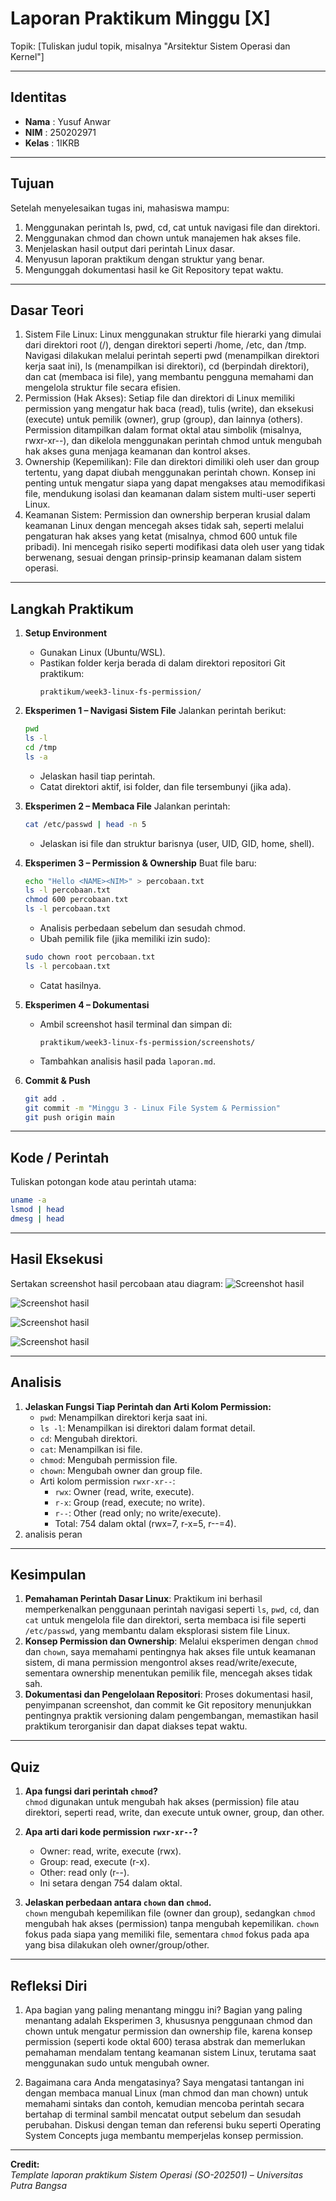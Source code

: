 
# Laporan Praktikum Minggu [X]
Topik: [Tuliskan judul topik, misalnya "Arsitektur Sistem Operasi dan Kernel"]

---

## Identitas
- **Nama**  : Yusuf Anwar
- **NIM**   : 250202971
- **Kelas** : 1IKRB

---

## Tujuan
Setelah menyelesaikan tugas ini, mahasiswa mampu:

1. Menggunakan perintah ls, pwd, cd, cat untuk navigasi file dan direktori.
2. Menggunakan chmod dan chown untuk manajemen hak akses file.
3. Menjelaskan hasil output dari perintah Linux dasar.
4. Menyusun laporan praktikum dengan struktur yang benar.
5. Mengunggah dokumentasi hasil ke Git Repository tepat waktu.
---

## Dasar Teori
1. Sistem File Linux: Linux menggunakan struktur file hierarki yang dimulai dari direktori root (/), dengan direktori seperti /home, /etc, dan /tmp. Navigasi dilakukan melalui perintah seperti pwd (menampilkan direktori kerja saat ini), ls (menampilkan isi direktori), cd (berpindah direktori), dan cat (membaca isi file), yang membantu pengguna memahami dan mengelola struktur file secara efisien.
2. Permission (Hak Akses): Setiap file dan direktori di Linux memiliki permission yang mengatur hak baca (read), tulis (write), dan eksekusi (execute) untuk pemilik (owner), grup (group), dan lainnya (others). Permission ditampilkan dalam format oktal atau simbolik (misalnya, rwxr-xr--), dan dikelola menggunakan perintah chmod untuk mengubah hak akses guna menjaga keamanan dan kontrol akses.
3. Ownership (Kepemilikan): File dan direktori dimiliki oleh user dan group tertentu, yang dapat diubah menggunakan perintah chown. Konsep ini penting untuk mengatur siapa yang dapat mengakses atau memodifikasi file, mendukung isolasi dan keamanan dalam sistem multi-user seperti Linux.
4. Keamanan Sistem: Permission dan ownership berperan krusial dalam keamanan Linux dengan mencegah akses tidak sah, seperti melalui pengaturan hak akses yang ketat (misalnya, chmod 600 untuk file pribadi). Ini mencegah risiko seperti modifikasi data oleh user yang tidak berwenang, sesuai dengan prinsip-prinsip keamanan dalam sistem operasi.

---

## Langkah Praktikum
1. **Setup Environment**
   - Gunakan Linux (Ubuntu/WSL).
   - Pastikan folder kerja berada di dalam direktori repositori Git praktikum:
     ```
     praktikum/week3-linux-fs-permission/
     ```

2. **Eksperimen 1 – Navigasi Sistem File**
   Jalankan perintah berikut:
   ```bash
   pwd
   ls -l
   cd /tmp
   ls -a
   ```
   - Jelaskan hasil tiap perintah.
   - Catat direktori aktif, isi folder, dan file tersembunyi (jika ada).

3. **Eksperimen 2 – Membaca File**
   Jalankan perintah:
   ```bash
   cat /etc/passwd | head -n 5
   ```
   - Jelaskan isi file dan struktur barisnya (user, UID, GID, home, shell).

4. **Eksperimen 3 – Permission & Ownership**
   Buat file baru:
   ```bash
   echo "Hello <NAME><NIM>" > percobaan.txt
   ls -l percobaan.txt
   chmod 600 percobaan.txt
   ls -l percobaan.txt
   ```
   - Analisis perbedaan sebelum dan sesudah chmod.  
   - Ubah pemilik file (jika memiliki izin sudo):
   ```bash
   sudo chown root percobaan.txt
   ls -l percobaan.txt
   ```
   - Catat hasilnya.

5. **Eksperimen 4 – Dokumentasi**
   - Ambil screenshot hasil terminal dan simpan di:
     ```
     praktikum/week3-linux-fs-permission/screenshots/
     ```
   - Tambahkan analisis hasil pada `laporan.md`.

6. **Commit & Push**
   ```bash
   git add .
   git commit -m "Minggu 3 - Linux File System & Permission"
   git push origin main
   ```

---

## Kode / Perintah
Tuliskan potongan kode atau perintah utama:
```bash
uname -a
lsmod | head
dmesg | head
```

---

## Hasil Eksekusi
Sertakan screenshot hasil percobaan atau diagram:
![Screenshot hasil](screenshots/linuxfs.png)

![Screenshot hasil](screenshots/linuxfs1.png)

![Screenshot hasil](screenshots/linuxfs3.png)

![Screenshot hasil](screenshots/linuxfs2.png)

---

## Analisis
1. **Jelaskan Fungsi Tiap Perintah dan Arti Kolom Permission:**
   - `pwd`: Menampilkan direktori kerja saat ini.
   - `ls -l`: Menampilkan isi direktori dalam format detail.
   - `cd`: Mengubah direktori.
   - `cat`: Menampilkan isi file.
   - `chmod`: Mengubah permission file.
   - `chown`: Mengubah owner dan group file.
   - Arti kolom permission `rwxr-xr--`:
     - `rwx`: Owner (read, write, execute).
     - `r-x`: Group (read, execute; no write).
     - `r--`: Other (read only; no write/execute).
     - Total: 754 dalam oktal (rwx=7, r-x=5, r--=4).
2. analisis peran
   

---

## Kesimpulan
1. **Pemahaman Perintah Dasar Linux**: Praktikum ini berhasil memperkenalkan penggunaan perintah navigasi seperti `ls`, `pwd`, `cd`, dan `cat` untuk mengelola file dan direktori, serta membaca isi file seperti `/etc/passwd`, yang membantu dalam eksplorasi sistem file Linux.
2. **Konsep Permission dan Ownership**: Melalui eksperimen dengan `chmod` dan `chown`, saya memahami pentingnya hak akses file untuk keamanan sistem, di mana permission mengontrol akses read/write/execute, sementara ownership menentukan pemilik file, mencegah akses tidak sah.
3. **Dokumentasi dan Pengelolaan Repositori**: Proses dokumentasi hasil, penyimpanan screenshot, dan commit ke Git repository menunjukkan pentingnya praktik versioning dalam pengembangan, memastikan hasil praktikum terorganisir dan dapat diakses tepat waktu.
   
---

## Quiz
1. **Apa fungsi dari perintah `chmod`?**  
   `chmod` digunakan untuk mengubah hak akses (permission) file atau direktori, seperti read, write, dan execute untuk owner, group, dan other.

2. **Apa arti dari kode permission `rwxr-xr--`?**  
   - Owner: read, write, execute (rwx).  
   - Group: read, execute (r-x).  
   - Other: read only (r--).  
   - Ini setara dengan 754 dalam oktal.

3. **Jelaskan perbedaan antara `chown` dan `chmod`.**  
   `chown` mengubah kepemilikan file (owner dan group), sedangkan `chmod` mengubah hak akses (permission) tanpa mengubah kepemilikan. `chown` fokus pada siapa yang memiliki file, sementara `chmod` fokus pada apa yang bisa dilakukan oleh owner/group/other.

---

## Refleksi Diri
1. Apa bagian yang paling menantang minggu ini?
Bagian yang paling menantang adalah Eksperimen 3, khususnya penggunaan chmod dan chown untuk mengatur permission dan ownership file, karena konsep permission (seperti kode oktal 600) terasa abstrak dan memerlukan pemahaman mendalam tentang keamanan sistem Linux, terutama saat menggunakan sudo untuk mengubah owner.

2. Bagaimana cara Anda mengatasinya?
Saya mengatasi tantangan ini dengan membaca manual Linux (man chmod dan man chown) untuk memahami sintaks dan contoh, kemudian mencoba perintah secara bertahap di terminal sambil mencatat output sebelum dan sesudah perubahan. Diskusi dengan teman dan referensi buku seperti Operating System Concepts juga membantu memperjelas konsep permission.
---

**Credit:**  
_Template laporan praktikum Sistem Operasi (SO-202501) – Universitas Putra Bangsa_
